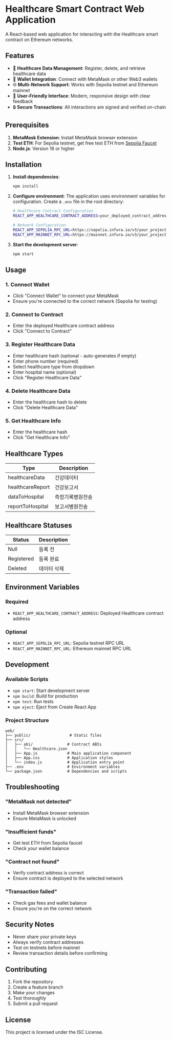 # Healthcare Smart Contract Web Application

A React-based web application for interacting with the Healthcare smart contract on Ethereum networks.

## Features

- 🏥 **Healthcare Data Management**: Register, delete, and retrieve healthcare data
- 🔗 **Wallet Integration**: Connect with MetaMask or other Web3 wallets
- 🌐 **Multi-Network Support**: Works with Sepolia testnet and Ethereum mainnet
- 📱 **User-Friendly Interface**: Modern, responsive design with clear feedback
- 🔒 **Secure Transactions**: All interactions are signed and verified on-chain

## Prerequisites

1. **MetaMask Extension**: Install MetaMask browser extension
2. **Test ETH**: For Sepolia testnet, get free test ETH from [Sepolia Faucet](https://sepoliafaucet.com)
3. **Node.js**: Version 16 or higher

## Installation

1. **Install dependencies**:
   ```bash
   npm install
   ```

2. **Configure environment**:
   The application uses environment variables for configuration. Create a `.env` file in the root directory:
   ```bash
   # Healthcare Contract Configuration
   REACT_APP_HEALTHCARE_CONTRACT_ADDRESS=your_deployed_contract_address
   
   # Network Configuration
   REACT_APP_SEPOLIA_RPC_URL=https://sepolia.infura.io/v3/your_project_id
   REACT_APP_MAINNET_RPC_URL=https://mainnet.infura.io/v3/your_project_id
   ```

3. **Start the development server**:
   ```bash
   npm start
   ```

## Usage

### 1. Connect Wallet
- Click "Connect Wallet" to connect your MetaMask
- Ensure you're connected to the correct network (Sepolia for testing)

### 2. Connect to Contract
- Enter the deployed Healthcare contract address
- Click "Connect to Contract"

### 3. Register Healthcare Data
- Enter healthcare hash (optional - auto-generates if empty)
- Enter phone number (required)
- Select healthcare type from dropdown
- Enter hospital name (optional)
- Click "Register Healthcare Data"

### 4. Delete Healthcare Data
- Enter the healthcare hash to delete
- Click "Delete Healthcare Data"

### 5. Get Healthcare Info
- Enter the healthcare hash
- Click "Get Healthcare Info"

## Healthcare Types

| Type | Description |
|------|-------------|
| healthcareData | 건강데이터 |
| healthcareReport | 건강보고서 |
| dataToHospital | 측정기록병원전송 |
| reportToHospital | 보고서병원전송 |

## Healthcare Statuses

| Status | Description |
|--------|-------------|
| Null | 등록 전 |
| Registered | 등록 완료 |
| Deleted | 데이터 삭제 |

## Environment Variables

### Required
- `REACT_APP_HEALTHCARE_CONTRACT_ADDRESS`: Deployed Healthcare contract address

### Optional
- `REACT_APP_SEPOLIA_RPC_URL`: Sepolia testnet RPC URL
- `REACT_APP_MAINNET_RPC_URL`: Ethereum mainnet RPC URL

## Development

### Available Scripts

- `npm start`: Start development server
- `npm build`: Build for production
- `npm test`: Run tests
- `npm eject`: Eject from Create React App

### Project Structure

```
web/
├── public/                 # Static files
├── src/
│   ├── abi/               # Contract ABIs
│   │   └── Healthcare.json
│   ├── App.js             # Main application component
│   ├── App.css            # Application styles
│   └── index.js           # Application entry point
├── .env                   # Environment variables
└── package.json           # Dependencies and scripts
```

## Troubleshooting

### "MetaMask not detected"
- Install MetaMask browser extension
- Ensure MetaMask is unlocked

### "Insufficient funds"
- Get test ETH from Sepolia faucet
- Check your wallet balance

### "Contract not found"
- Verify contract address is correct
- Ensure contract is deployed to the selected network

### "Transaction failed"
- Check gas fees and wallet balance
- Ensure you're on the correct network

## Security Notes

- Never share your private keys
- Always verify contract addresses
- Test on testnets before mainnet
- Review transaction details before confirming

## Contributing

1. Fork the repository
2. Create a feature branch
3. Make your changes
4. Test thoroughly
5. Submit a pull request

## License

This project is licensed under the ISC License.
